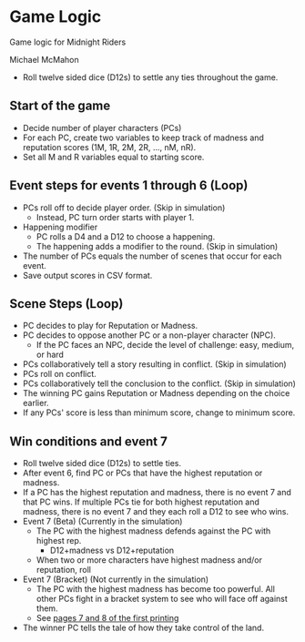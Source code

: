 # Game Logic

Game logic for Midnight Riders

Michael McMahon

- Roll twelve sided dice (D12s) to settle any ties throughout the game.

## Start of the game

- Decide number of player characters (PCs)
- For each PC, create two variables to keep track of madness and reputation
  scores (1M, 1R, 2M, 2R, ..., nM, nR).
- Set all M and R variables equal to starting score.

## Event steps for events 1 through 6 (Loop)

- PCs roll off to decide player order. (Skip in simulation)
  - Instead, PC turn order starts with player 1.
- Happening modifier
  - PC rolls a D4 and a D12 to choose a happening.
  - The happening adds a modifier to the round. (Skip in simulation)
- The number of PCs equals the number of scenes that occur for each event.
- Save output scores in CSV format.

## Scene Steps (Loop)

- PC decides to play for Reputation or Madness.
- PC decides to oppose another PC or a non-player character (NPC).
  - If the PC faces an NPC, decide the level of challenge: easy, medium, or hard
- PCs collaboratively tell a story resulting in conflict. (Skip in simulation)
- PCs roll on conflict.
- PCs collaboratively tell the conclusion to the conflict. (Skip in simulation)
- The winning PC gains Reputation or Madness depending on the choice earlier.
- If any PCs' score is less than minimum score, change to minimum score.

## Win conditions and event 7

- Roll twelve sided dice (D12s) to settle ties.
- After event 6, find PC or PCs that have the highest reputation or madness.
- If a PC has the highest reputation and madness, there is no event 7 and that
  PC wins.  If multiple PCs tie for both highest reputation and madness,
  there is no event 7 and they each roll a D12 to see who wins.
- Event 7 (Beta) (Currently in the simulation)
  - The PC with the highest madness defends against the PC with highest rep.
    - D12+madness vs D12+reputation
  - When two or more characters have highest madness and/or reputation, roll
- Event 7 (Bracket) (Not currently in the simulation)
  - The PC with the highest madness has become too powerful.  All other PCs
    fight in a bracket system to see who will face off against them.
  - See [pages 7 and 8 of the first printing](https://github.com/GhostCityGames/Midnight-Riders/releases/download/v1.0/MidnightRiders-GhostCityGames.pdf)
- The winner PC tells the tale of how they take control of the land.
